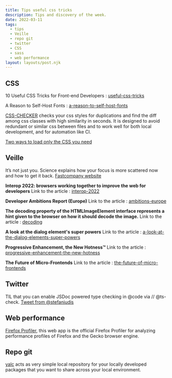 ```yaml
---
title: Tips useful css tricks
description: Tips and discovery of the week.
date: 2022-03-11
tags:
  - tips
  - Veille
  - repo git
  - twitter
  - CSS
  - sass
  - web performance
layout: layouts/post.njk
---
```



## CSS
10 Useful CSS Tricks for Front-end Developers : [useful-css-tricks](https://stackdiary.com/useful-css-tricks/)

A Reason to Self-Host Fonts : [a-reason-to-self-host-fonts](https://css-irl.info/a-reason-to-self-host-fonts/)

[CSS-CHECKER](https://github.com/ruilisi/css-checker) checks your css styles for duplications and find the diff among css classes with high similarity in seconds. It is designed to avoid redundant or similar css between files and to work well for both local development, and for automation like CI.

[Two ways to load only the CSS you need](https://blog.logrocket.com/two-ways-load-only-css-you-need/)


## Veille

It’s not just you. Science explains how your focus is more scattered now and how to get it back.
[Fastcompany website](https://www.fastcompany.com/90718980/its-not-just-you-science-explains-how-your-focus-is-more-scattered-now-and-how-to-get-it-back)

**Interop 2022: browsers working together to improve the web for developers**
Link to the article : [interop-2022](https://web.dev/interop-2022/)

**Developer Ambitions Report (Europe)**
Link to the article : [ambitions-europe](https://cult.honeypot.io/developer-ambitions-2022/ambitions-europe)

**The decoding property of the HTMLImageElement interface represents a hint given to the browser on how it should decode the image.**
Link to the article : [decoding](https://developer.mozilla.org/en-US/docs/Web/API/HTMLImageElement/decoding)

**A look at the dialog element's super powers**
Link to the article : [a-look-at-the-dialog-elements-super-powers](https://www.stefanjudis.com/blog/a-look-at-the-dialog-elements-super-powers/)

**Progressive Enhancement, the New Hotness™**
Link to the article : [progressive-enhancement-the-new-hotness](https://gomakethings.com/progressive-enhancement-the-new-hotness/)

**The Future of Micro-Frontends**
Link to the article : [the-future-of-micro-frontends](https://betterprogramming.pub/the-future-of-micro-frontends-2f527f97d506)

## Twitter

TIL that you can enable JSDoc powered type checking in @code
via // @​ts-check. [Tweet from @stefanjudis](https://twitter.com/stefanjudis/status/1502167493908959235?s=20&t=EqFKFSMEghmmnGA8sTEjKg)

## Web performance

[Firefox Profiler](https://profiler.firefox.com/docs/#/), this web app is the official Firefox Profiler for analyzing performance profiles of Firefox and the Gecko browser engine.

## Repo git

[yalc](https://github.com/wclr/yalc) acts as very simple local repository for your locally developed packages that you want to share across your local environment.
